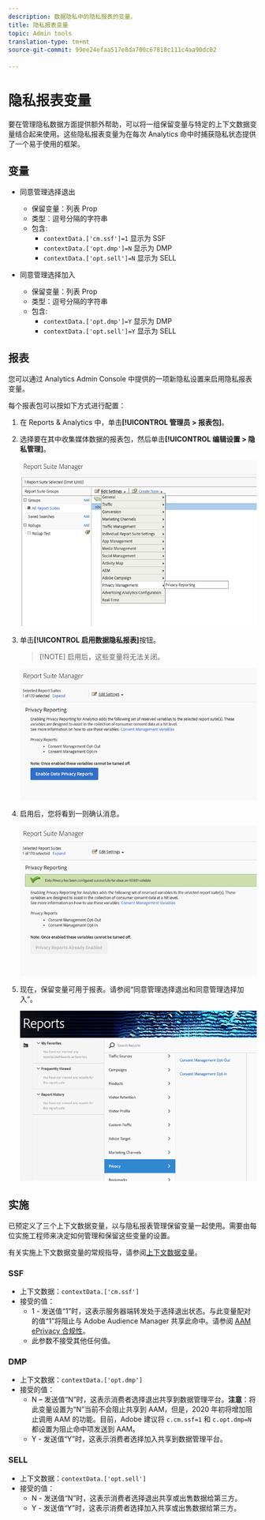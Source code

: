 ```yaml
---
description: 数据隐私中的隐私报表的变量。
title: 隐私报表变量
topic: Admin tools
translation-type: tm+mt
source-git-commit: 99ee24efaa517e8da700c67818c111c4aa90dc02

---
```



# 隐私报表变量

要在管理隐私数据方面提供额外帮助，可以将一组保留变量与特定的上下文数据变量结合起来使用。这些隐私报表变量为在每次 Analytics 命中时捕获隐私状态提供了一个易于使用的框架。

## 变量

* 同意管理选择退出
   * 保留变量：列表 Prop
   * 类型：逗号分隔的字符串
   * 包含:
      * `contextData.['cm.ssf']=1` 显示为 SSF
      * `contextData.['opt.dmp']=N` 显示为 DMP
      * `contextData.['opt.sell']=N` 显示为 SELL

* 同意管理选择加入
   * 保留变量：列表 Prop
   * 类型：逗号分隔的字符串
   * 包含:
      * `contextData.['opt.dmp']=Y` 显示为 DMP
      * `contextData.['opt.sell']=Y` 显示为 SELL

## 报表

您可以通过 Analytics Admin Console 中提供的一项新隐私设置来启用隐私报表变量。

每个报表包可以按如下方式进行配置：
1. 在 Reports &amp; Analytics 中，单击&#x200B;**[!UICONTROL 管理员 &gt; 报表包]**。
1. 选择要在其中收集媒体数据的报表包，然后单击&#x200B;**[!UICONTROL 编辑设置 &gt; 隐私管理]**。

   ![](assets/rsm-privacy-select.png)

1. 单击&#x200B;**[!UICONTROL 启用数据隐私报表]**&#x200B;按钮。

   > [!NOTE] 启用后，这些变量将无法关闭。

   ![](assets/rsm-privacy-enable.png)

1. 启用后，您将看到一则确认消息。

   ![](assets/rsm-privacy-config.png)

1. 现在，保留变量可用于报表。请参阅“同意管理选择退出和同意管理选择加入”。

   ![](assets/rsm-privacy-reports.png)

## 实施

已预定义了三个上下文数据变量，以与隐私报表管理保留变量一起使用。需要由每位实施工程师来决定如何管理和保留这些变量的设置。

有关实施上下文数据变量的常规指导，请参阅[上下文数据变量](https://docs.adobe.com/help/en/analytics/implementation/javascript-implementation/variables-analytics-reporting/context-data-variables.html)。

### SSF

* 上下文数据：`contextData.['cm.ssf']`
* 接受的值：
   * 1 - 发送值“1”时，这表示服务器端转发处于选择退出状态。与此变量配对的值“1”将阻止与 Adobe Audience Manager 共享此命中。请参阅 [AAM ePrivacy 合规性](https://docs.adobe.com/help/en/analytics/integration/audience-analytics/audience-analytics-workflow/ssf-gdpr.html)。
   * 此参数不接受其他任何值。

### DMP

* 上下文数据：`contextData.['opt.dmp']`
* 接受的值：
   * N – 发送值“N”时，这表示消费者选择退出共享到数据管理平台。**注意**：将此变量设置为“N”当前不会阻止共享到 AAM，但是，2020 年初将增加阻止调用 AAM 的功能。目前，Adobe 建议将 `c.cm.ssf=1` 和 `c.opt.dmp=N` 都设置为阻止命中项发送到 AAM。
   * Y - 发送值“Y”时，这表示消费者选择加入共享到数据管理平台。

### SELL

* 上下文数据：`contextData.['opt.sell']`
* 接受的值：
   * N - 发送值“N”时，这表示消费者选择退出共享或出售数据给第三方。
   * Y - 发送值“Y”时，这表示消费者选择加入共享或出售数据给第三方。
